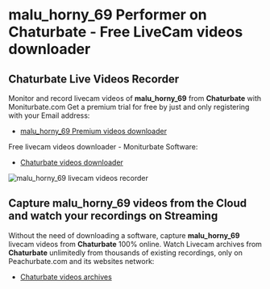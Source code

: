 # malu_horny_69 Performer on Chaturbate - Free LiveCam videos downloader

## Chaturbate Live Videos Recorder

Monitor and record livecam videos of **malu_horny_69** from **Chaturbate** with Moniturbate.com
Get a premium trial for free by just and only registering with your Email address:
* [malu_horny_69 Premium videos downloader](https://moniturbate.com/request-demo-licence-key.html)

Free livecam videos downloader - Moniturbate Software:
* [Chaturbate videos downloader](https://moniturbate.com/moniturbate-download-software.html)

![malu_horny_69 livecam videos recorder](https://peachurnet.com/templates/moniturbate-software.png)


## Capture malu_horny_69 videos from the Cloud and watch your recordings on Streaming

Without the need of downloading a software, capture **malu_horny_69** livecam videos from **Chaturbate** 100% online.
Watch Livecam archives from **Chaturbate** unlimitedly from thousands of existing recordings, only on Peachurbate.com and its websites network:
* [Chaturbate videos archives](https://peachurnet.com/)